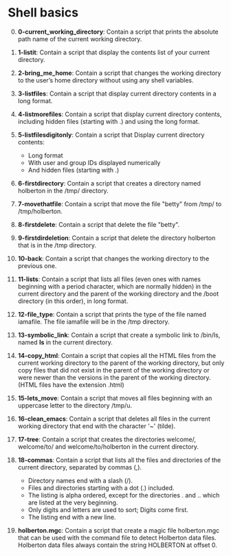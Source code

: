 # Shell basics

0. **0-current_working_directory**: Contain a script that prints the absolute path name of the current working directory.
1. **1-listit**: Contain a script that display the contents list of your current directory.
2. **2-bring_me_home**: Contain a script that changes the working directory to the user’s home directory without using any shell variables.
3. **3-listfiles**: Contain a script that display current directory contents in a long format.
4. **4-listmorefiles**: Contain a script that display current directory contents, including hidden files (starting with .) and using the long format.
5. **5-listfilesdigitonly**: Contain a script that Display current directory contents:
    * Long format
    * With user and group IDs displayed numerically
    * And hidden files (starting with .)
6. **6-firstdirectory**: Contain a script that creates a directory named holberton in the /tmp/ directory.
7. **7-movethatfile**: Contain a script that move the file "betty" from /tmp/ to /tmp/holberton.
8. **8-firstdelete**: Contain a script that delete the file "betty".
9. **9-firstdirdeletion**: Contain a script that delete the directory holberton that is in the   /tmp directory.
10. **10-back**: Contain a script that changes the working directory to the previous one.
11. **11-lists**: Contain a script that lists all files (even ones with names beginning with a period character, which are normally hidden) in the current directory and the parent of the working directory and the /boot directory (in this order), in long format.
12. **12-file_type**: Contain a script that prints the type of the file named iamafile. The file iamafile will be in the /tmp directory.
13. **13-symbolic_link**: Contain a script that create a symbolic link to /bin/ls, named __ls__ in the current directory.
14. **14-copy_html**: Contain a script that copies all the HTML files from the current working directory to the parent of the working directory, but only copy files that did not exist in the parent of the working directory or were newer than the versions in the parent of the working directory.(HTML files have the extension .html)
15. **15-lets_move**: Contain a script that moves all files beginning with an uppercase letter to the directory /tmp/u.
16. **16-clean_emacs**: Contain a script that deletes all files in the current working directory that end with the character '~' (tilde).
17. **17-tree**: Contain a script that creates the directories welcome/, welcome/to/ and welcome/to/holberton in the current directory.
18. **18-commas**: Contain a script that lists all the files and directories of the current directory, separated by commas (,).

    * Directory names end with a slash (/).
    * Files and directories starting with a dot (.) included.
    * The listing is  alpha ordered, except for the directories . and .. which are listed at the  very beginning.
    * Only digits and letters are used to sort; Digits come first.
    * The listing end with a new line.
19. **holberton.mgc**: Contain a script that create a magic file holberton.mgc that can be used with the command file to detect Holberton data files. Holberton data files always contain the string HOLBERTON at offset 0.